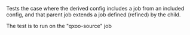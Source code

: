 Tests the case where the derived config includes a job from an included config, and
that parent job extends a job defined (refined) by the child.

The test is to run on the "qxoo-source" job
